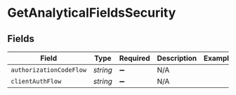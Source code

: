 # GetAnalyticalFieldsSecurity


## Fields

| Field                   | Type                    | Required                | Description             | Example                 |
| ----------------------- | ----------------------- | ----------------------- | ----------------------- | ----------------------- |
| `authorizationCodeFlow` | *string*                | :heavy_minus_sign:      | N/A                     |                         |
| `clientAuthFlow`        | *string*                | :heavy_minus_sign:      | N/A                     |                         |